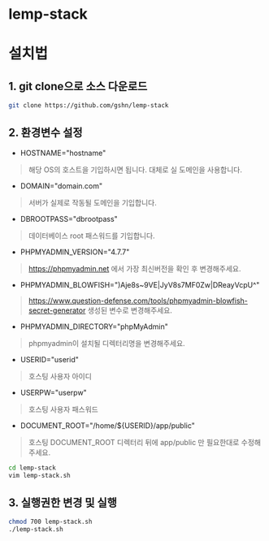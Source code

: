 # lemp-stack

# 설치법
## 1. git clone으로 소스 다운로드
```bash
git clone https://github.com/gshn/lemp-stack
```

## 2. 환경변수 설정

- HOSTNAME="hostname"
> 해당 OS의 호스트을 기입하시면 됩니다. 대체로 실 도메인을 사용합니다.

- DOMAIN="domain.com"
> 서버가 실제로 작동될 도메인을 기입합니다.

- DBROOTPASS="dbrootpass"
> 데이터베이스 root 패스워드를 기입합니다.

- PHPMYADMIN_VERSION="4.7.7"
> https://phpmyadmin.net 에서 가장 최신버전을 확인 후 변경해주세요.

- PHPMYADMIN_BLOWFISH=")Aje8s~9VE|JyV8s7MF0Zw|DReayVcpU^"
> https://www.question-defense.com/tools/phpmyadmin-blowfish-secret-generator 생성된 변수로 변경해주세요.

- PHPMYADMIN_DIRECTORY="phpMyAdmin"
> phpmyadmin이 설치될 디렉터리명을 변경해주세요.

- USERID="userid"
> 호스팅 사용자 아이디

- USERPW="userpw"
> 호스팅 사용자 패스워드

- DOCUMENT_ROOT="/home/${USERID}/app/public"
> 호스팅 DOCUMENT_ROOT 디렉터리 뒤에 app/public 만 필요한대로 수정해주세요.

```bash
cd lemp-stack
vim lemp-stack.sh
```

## 3. 실행권한 변경 및 실행
```bash
chmod 700 lemp-stack.sh
./lemp-stack.sh
```
